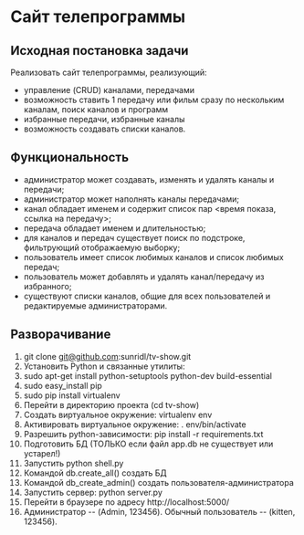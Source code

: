 # Сайт телепрограммы

## Исходная постановка задачи
Реализовать сайт телепрограммы, реализующий:
- управление (CRUD) каналами, передачами
- возможность ставить 1 передачу или фильм сразу по нескольким каналам, поиск каналов и программ
- избранные передачи, избранные каналы
- возможность создавать списки каналов.

## Функциональность
- администратор может создавать, изменять и удалять каналы и передачи;
- администратор может наполнять каналы передачами;
- канал обладает именем и содержит список пар <время показа, ссылка на передачу>;
- передача обладает именем и длительностью;
- для каналов и передач существует поиск по подстроке, фильтрующий отображаемую выборку;
- пользователь имеет список любимых каналов и список любимых передач;
- пользователь может добавлять и удалять канал/передачу из избранного;
- существуют списки каналов, общие для всех пользователей и редактируемые администраторами.

## Разворачивание
1. git clone git@github.com:sunridl/tv-show.git
2. Установить Python и связанные утилиты:
  1. sudo apt-get install python-setuptools python-dev build-essential
  2. sudo easy_install pip
  3. sudo pip install virtualenv
3. Перейти в директорию проекта (cd tv-show)
4. Создать виртуальное окружение: virtualenv env
5. Активировать виртуальное окружение: . env/bin/activate
6. Разрешить python-зависимости: pip install -r requirements.txt
7. Подготовить БД (ТОЛЬКО если файл app.db не существует или устарел!)
  1. Запустить python shell.py
  2. Командой db.create_all() создать БД
  3. Командой db_create_admin() создать пользователя-администратора
8. Запустить сервер: python server.py
9. Перейти в браузере по адресу http://localhost:5000/
10. Администратор -- (Admin, 123456). Обычный пользователь -- (kitten, 123456).
